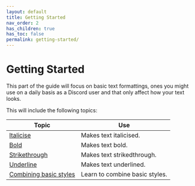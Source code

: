 ```yaml
---
layout: default
title: Getting Started
nav_order: 2
has_children: true
has_toc: false
permalink: getting-started/
---
```


# Getting Started

This part of the guide will focus on basic text formattings, ones you might use on a daily basis as a Discord user and that only affect how your text looks.

This will include the following topics:

| Topic | Use |
|-|-|
| [Italicise](/discord/italicise) | Makes text italicised. |
| [Bold](/discord/bold) | Makes text bold. |
| [Strikethrough](/discord/strikethrough) | Makes text strikedthrough. |
| [Underline](/discord/underline) | Makes text underlined. |
| [Combining basic styles](/discord/combining) | Learn to combine basic styles. |